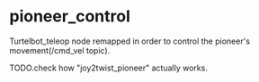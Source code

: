# pioneer_control

Turtelbot_teleop node remapped in order to control the pioneer's movement(/cmd_vel topic).

TODO.check how "joy2twist_pioneer" actually works.

